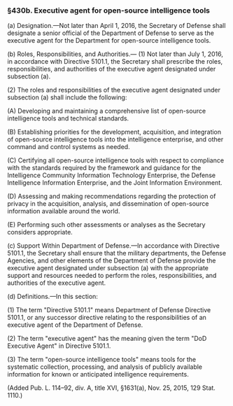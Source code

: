 ### §430b. Executive agent for open-source intelligence tools ###

(a) Designation.—Not later than April 1, 2016, the Secretary of Defense shall designate a senior official of the Department of Defense to serve as the executive agent for the Department for open-source intelligence tools.

(b) Roles, Responsibilities, and Authorities.— (1) Not later than July 1, 2016, in accordance with Directive 5101.1, the Secretary shall prescribe the roles, responsibilities, and authorities of the executive agent designated under subsection (a).

(2) The roles and responsibilities of the executive agent designated under subsection (a) shall include the following:

(A) Developing and maintaining a comprehensive list of open-source intelligence tools and technical standards.

(B) Establishing priorities for the development, acquisition, and integration of open-source intelligence tools into the intelligence enterprise, and other command and control systems as needed.

(C) Certifying all open-source intelligence tools with respect to compliance with the standards required by the framework and guidance for the Intelligence Community Information Technology Enterprise, the Defense Intelligence Information Enterprise, and the Joint Information Environment.

(D) Assessing and making recommendations regarding the protection of privacy in the acquisition, analysis, and dissemination of open-source information available around the world.

(E) Performing such other assessments or analyses as the Secretary considers appropriate.

(c) Support Within Department of Defense.—In accordance with Directive 5101.1, the Secretary shall ensure that the military departments, the Defense Agencies, and other elements of the Department of Defense provide the executive agent designated under subsection (a) with the appropriate support and resources needed to perform the roles, responsibilities, and authorities of the executive agent.

(d) Definitions.—In this section:

(1) The term "Directive 5101.1" means Department of Defense Directive 5101.1, or any successor directive relating to the responsibilities of an executive agent of the Department of Defense.

(2) The term "executive agent" has the meaning given the term "DoD Executive Agent" in Directive 5101.1.

(3) The term "open-source intelligence tools" means tools for the systematic collection, processing, and analysis of publicly available information for known or anticipated intelligence requirements.

(Added Pub. L. 114–92, div. A, title XVI, §1631(a), Nov. 25, 2015, 129 Stat. 1110.)